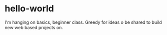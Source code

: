 # hello-world
I'm hanging on basics, beginner class. Greedy for ideas o be shared to build new web based projects on.
